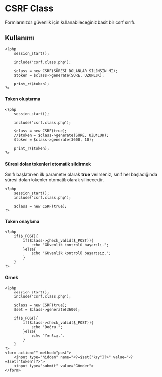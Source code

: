 # CSRF Class
Formlarınızda güvenlik için kullanabileceğiniz basit bir csrf sınıfı.

## Kullanımı
```
<?php
	session_start();

	include("csrf.class.php");

	$class = new CSRF(SÜRESİ_DOLANLAR_SİLİNSİN_Mİ);
	$token = $class->generate(SÜRE, UZUNLUK);

	print_r($token);
?>
```


#### Token oluşturma
```
<?php
	session_start();

	include("csrf.class.php");

	$class = new CSRF(true);
	//$token = $class->generate(SÜRE, UZUNLUK);
	$token = $class->generate(3600, 10);

	print_r($token);
?>

```

#### Süresi dolan tokenleri otomatik sildirmek
Sınıfı başlatırken ilk parametre olarak **true** verirseniz, sınıf her başladığında süresi dolan tokenler otomatik olarak silinecektir.
```
<?php
	session_start();
	include("csrf.class.php");

	$class = new CSRF(true);
?>
```

#### Token onaylama
```
<?php
	if($_POST){
		if($class->check_valid($_POST)){
			echo "GÜvenlik kontrolü başarılı.";
		}else{
			echo "GÜvenlik kontrolü başarısız.";
		}
	}
?>

```

#### Örnek
```
<?php
	session_start();
	include("csrf.class.php");

	$class = new CSRF(true);
	$set = $class->generate(3600);

	if($_POST){
		if($class->check_valid($_POST)){
			echo "Doğru.";
		}else{
			echo "Yanlış.";
		}
	}
?>
<form action="" method="post">
	<input type="hidden" name="<?=$set["key"]?>" value="<?=$set["token"]?>">
	<input type="submit" value="Gönder">
</form>

```
